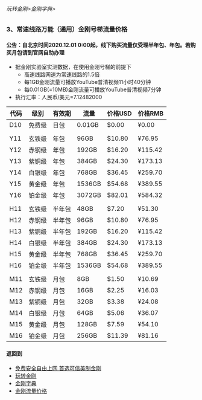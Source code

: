 ###### 玩转金刚>金刚字典>
### 3、常速线路万能（通用）金刚号梯流量价格
#### 公告：自北京时间2020.12.01 0:00起，线下购买流量仅受理半年包、年包。若购买月包请到官网自助办理

- 据金刚实验室实测数据，在使用金刚号梯的前提下
  - 高速线路网速为常速线路的1.5倍
  - 每1GB金刚流量可播放YouTube普清视频11小时40分钟
  - 每0.01GB(=10MB)金刚流量可播放YouTube普清视频7分钟
- 执行汇率：人民币/美元=7.12482000

|代码|级别|有效期|流量|价格USD|价格RMB|
|---|----| ------| ------| ------|------| 
|D10|免费级 |日包    |0.01GB|$0.00|¥0.00| 
|||||||
|Y11|玄铁级 |年包    |96GB|$10.80|¥76.95| 
|Y12|赤钢级 |年包    |192GB|$16.20|¥115.42|
|Y13|紫铜级 |年包    |384GB|$24.30|¥173.13|
|Y14|白银级 |年包   |768GB|$36.45|¥259.70|
|Y15|黄金级 |年包   |1536GB|$54.68|¥389.55|
|Y16|铂金级 |年包   |3072GB|$82.01|¥584.32|
|||||||
|H11|玄铁级 |半年包  |48GB|$7.20|¥51.30| 
|H12|赤钢级 |半年包  |96GB|$10.80|¥76.95|
|H13|紫铜级 |半年包  |192GB|$16.20|¥115.42|
|H14|白银级 |半年包  |384GB|$24.30|¥173.13|
|H15|黄金级 |半年包 |768GB|$36.45|¥259.70|
|H16|铂金级 |半年包 |1536GB|$54.68|¥389.55|
|||||||
|M11|玄铁级 |月包    |8GB|$1.50|¥10.69|
|M12|赤钢级 |月包    |16GB|$2.25|¥16.03|
|M13|紫铜级 |月包    |32GB|$3.38|¥24.08|
|M14|白银级 |月包    |64GB|$5.06|¥36.07|
|M15|黄金级 |月包   |128GB|$7.59|¥54.10|
|M16|铂金级 |月包   |256GB|$11.39|¥81.16|




#### 返回到
- [免费安全自由上网 首选可信美制金刚](https://github.com/a2zitpro/web/blob/master/%E5%BE%80%E5%90%8E%E7%BF%BB.md)
- [玩转金刚](https://github.com/a2zitpro/web/blob/master/LadderFree/A.md)
- [金刚字典](https://github.com/a2zitpro/web/blob/master/LadderFree/kkDictionary/KKDictionary.md)
- [金刚流量价格](https://github.com/a2zitpro/web/blob/master/LadderFree/kkDictionary/Price/KKDTPrice.md)




